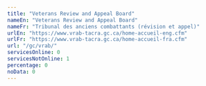 ```yaml
---
title: "Veterans Review and Appeal Board"
nameEn: "Veterans Review and Appeal Board"
nameFr: "Tribunal des anciens combattants (révision et appel)"
urlEn: "https://www.vrab-tacra.gc.ca/home-accueil-eng.cfm"
urlFr: "https://www.vrab-tacra.gc.ca/home-accueil-fra.cfm"
url: "/gc/vrab/"
servicesOnline: 0
servicesNotOnline: 1
percentage: 0
noData: 0
---
```

